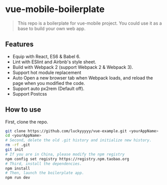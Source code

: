# vue-mobile-boilerplate

> This repo is a boilerplate for vue-mobile project. You could use it as a base to build your own web app.

## Features
 * Equip with React, ES6 & Babel 6.
 * Lint with ESlint and Airbnb's style sheet.
 * Build with Webpack 2 (support Webpack 2 & Webpack 3).
 * Support hot module replacement
 * Auto Open a new browser tab when Webpack loads, and reload the page when you modified the code.
 * Support auto px2rem (Default off).
 * Support Postcss

## How to use

First, clone the repo.

```bash
git clone https://github.com/luckyyyyy/vue-example.git <yourAppName>
cd <yourAppName>
# Second, delete the old .git history and initialize new history.
rm -rf .git
git init
# If you are in China, please modify the npm registry
npm config set registry https://registry.npm.taobao.org
# Third, install the dependencies.
npm install
# Then, launch the boilerplate app.
npm run dev
```
